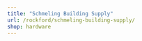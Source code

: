 ```yaml
---
title: "Schmeling Building Supply"
url: /rockford/schmeling-building-supply/
shop: hardware
---
```

